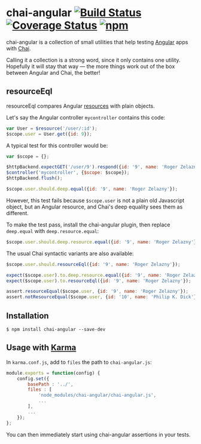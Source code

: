 # chai-angular [![Build Status](https://travis-ci.org/peferron/chai-angular.svg?branch=master)](https://travis-ci.org/peferron/chai-angular) [![Coverage Status](https://coveralls.io/repos/peferron/chai-angular/badge.svg?branch=master)](https://coveralls.io/r/peferron/chai-angular?branch=master) [![npm](https://img.shields.io/npm/v/chai-angular.svg)](https://www.npmjs.com/package/chai-angular)

chai-angular is a collection of small utilities that help testing [Angular](https://angularjs.org/) apps with [Chai](http://chaijs.com/).

Calling it a collection is a strong word, since it only contains one utility. Hopefully it will stay that way — the more things work out of the box between Angular and Chai, the better!

## resourceEql

resourceEql compares Angular [resources](https://docs.angularjs.org/api/ngResource/service/$resource) with plain objects.

Let's say the Angular controller `mycontroller` contains this code:

```javascript
var User = $resource('/user/:id');
$scope.user = User.get({id: 9});
```

A typical test for this controller would be:

```javascript
var $scope = {};

$httpBackend.expectGET('/user/9').respond({id: '9', name: 'Roger Zelazny'});
$controller('mycontroller', {$scope: $scope});
$httpBackend.flush();

$scope.user.should.deep.equal({id: '9', name: 'Roger Zelazny'});
```

However, this test fails because `$scope.user` is not a plain old Javascript object, but an Angular resource, and Chai's deep equality sees them as different.

To make the test pass, install the chai-angular plugin, then replace `deep.equal` with `deep.resource.equal`:

```javascript
$scope.user.should.deep.resource.equal({id: '9', name: 'Roger Zelazny'});
```

The usual Chai syntactic variants are also available:

```javascript
$scope.user.should.resourceEql({id: '9', name: 'Roger Zelazny'});

expect($scope.user).to.deep.resource.equal({id: '9', name: 'Roger Zelazny'});
expect($scope.user).to.resourceEql({id: '9', name: 'Roger Zelazny'});

assert.resourceEqual($scope.user, {id: '9', name: 'Roger Zelazny'});
assert.notResourceEqual($scope.user, {id: '10', name: 'Philip K. Dick'});
```

## Installation

```shell
$ npm install chai-angular --save-dev
```

## Usage with [Karma](http://karma-runner.github.io)

In `karma.conf.js`, add to `files` the path to `chai-angular.js`:

```javascript
module.exports = function(config) {
    config.set({
        basePath : '../',
        files : [
            'node_modules/chai-angular/chai-angular.js',
            ...
        ],
        ...
    });
};
```

You can then immediately start using chai-angular assertions in your tests.
